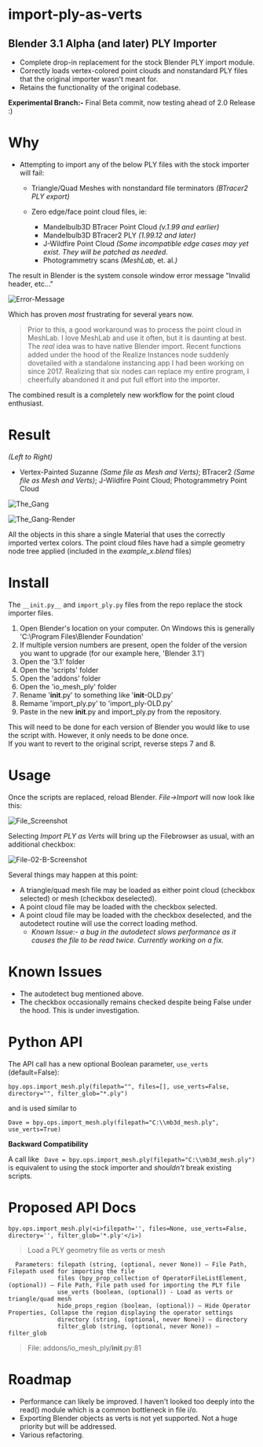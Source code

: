 # import-ply-as-verts
## Blender 3.1 Alpha (and later) PLY Importer
<ul>
  <li>Complete drop-in replacement for the stock Blender PLY import module.</li>
  <li>Correctly loads vertex-colored point clouds and nonstandard PLY files that the original importer wasn't meant for.</li>
  <li>Retains the functionality of the original codebase.</li>
</ul>

<strong>Experimental Branch:-</strong>   Final Beta commit, now testing ahead of 2.0 Release :)


# Why

- Attempting to import any of the below PLY files with the stock importer will fail:
  
   - Triangle/Quad Meshes with nonstandard file terminators <i>(BTracer2 PLY export)</i>
   
   - Zero edge/face point cloud files, ie:
    
     - Mandelbulb3D BTracer Point Cloud <i>(v.1.99 and earlier)</i>
     - Mandelbulb3D BTracer2 PLY <i>(1.99.12 and later)</i>
     - J-Wildfire Point Cloud    <i>(Some incompatible edge cases may yet exist.  They will be patched as needed.</i>
     - Photogrammetry scans  <i>(MeshLab,</i> et. al.<i>)</i>


 The result in Blender is the system console window error message "Invalid header, etc..."    



   ![Error-Message](https://user-images.githubusercontent.com/24717972/154848070-c59145aa-8d9e-4000-8de8-077cd3ad11f1.jpg)


Which has proven _most_ frustrating for several years now.

> Prior to this, a good workaround was to process the point cloud in MeshLab.  I love MeshLab and use it often, but it is daunting at best.  The <i>real</i> idea was to have native Blender import.
> Recent functions added under the hood of the Realize Instances node suddenly dovetailed with a standalone instancing app I had been working on since 2017.  Realizing that six nodes can replace my entire program, I cheerfully abandoned it and put full effort into the importer.

The combined result is a completely new workflow for the point cloud enthusiast.

# Result


<i>(Left to Right)</i>
  - Vertex-Painted Suzanne <i>(Same file as Mesh and Verts)</i>;  BTracer2 <i>(Same file as Mesh and Verts)</i>;  J-Wildfire Point Cloud; Photogrammetry Point Cloud

![The_Gang](https://user-images.githubusercontent.com/24717972/154947983-be7a2e52-a9f8-4114-b887-8933970f96c7.jpg)

![The_Gang-Render](https://user-images.githubusercontent.com/24717972/154948015-238c3d0d-43e4-4b63-a316-4f4470ce172d.jpg)

All the objects in this share a single Material that uses the correctly imported vertex colors.
The point cloud files have had a simple geometry node tree applied (included in the <i>example_x.blend</i> files)

# Install

  The `__init.py__` and `import_ply.py` files from the repo replace the stock importer files.
  
  1. Open Blender's location on your computer.  On Windows this is generally 'C:\Program Files\Blender Foundation\'
  2. If multiple version numbers are present, open the folder of the version you want to upgrade (for our example here, 'Blender 3.1')
  3. Open the '3.1' folder 
  4. Open the 'scripts' folder
  5. Open the 'addons' folder
  6. Open the 'io_mesh_ply' folder
  7. Rename '__init__.py' to something like '__init__-OLD.py'
  8. Remame 'import_ply.py' to 'import_ply-OLD.py'
  9. Paste in the new __init__.py and import_ply.py from the repository.
   
 This will need to be done for each version of Blender you would like to use the script with.  However, it only needs to be done once.  
 If you want to revert to the original script, reverse steps 7 and 8.
    

# Usage

Once the scripts are replaced, reload Blender.  <i>File->Import</i> will now look like this:


![File_Screenshot](https://user-images.githubusercontent.com/24717972/154866087-3e15bcbc-8537-444c-af1d-4d41c4f25a36.jpg)

  
  Selecting <i>Import PLY as Verts</i> will bring up the Filebrowser as usual, with an additional checkbox:
  
![File-02-B-Screenshot](https://user-images.githubusercontent.com/24717972/154866107-dc54801e-07a7-447d-b006-57fdf92db7ad.jpg)


Several things may happen at this point:
  - A triangle/quad mesh file may be loaded as either point cloud (checkbox selected) or mesh (checkbox deselected).
  - A point cloud file may be loaded with the checkbox selected.
  - A point cloud file may be loaded with the checkbox deselected, and the autodetect routine will use the correct loading method.
    - <i>Known Issue:- a bug in the autodetect slows performance as it causes the file to be read twice.  Currently working on a fix.</i>


# Known Issues

   - The autodetect bug mentioned above.
   - The checkbox occasionally remains checked despite being False under the hood.  This is under investigation. 

# Python API
  
  The API call has a new optional Boolean parameter, `use_verts` (default=False):
  
   `bpy.ops.import_mesh.ply(filepath="", files=[], use_verts=False, directory="", filter_glob="*.ply")`
   
  and is used similar to
      
   `Dave = bpy.ops.import_mesh.ply(filepath="C:\\mb3d_mesh.ply", use_verts=True)`  
   
   <strong>Backward Compatibility</strong>
   
   A call like 
    ` Dave = bpy.ops.import_mesh.ply(filepath="C:\\mb3d_mesh.ply")` 
   is equivalent to using the stock importer and <i>shouldn't</i> break existing scripts.
    
    
    
# Proposed API Docs

   `bpy.ops.import_mesh.ply(<i>filepath='', files=None, use_verts=False, directory='', filter_glob='*.ply'</i>)`
   
  > Load a PLY geometry file as verts or mesh
    
      Parameters: filepath (string, (optional, never None)) – File Path, Filepath used for importing the file
                  files (bpy_prop_collection of OperatorFileListElement, (optional)) – File Path, File path used for importing the PLY file
                  use_verts (boolean, (optional)) - Load as verts or triangle/quad mesh
                  hide_props_region (boolean, (optional)) – Hide Operator Properties, Collapse the region displaying the operator settings
                  directory (string, (optional, never None)) – directory
                  filter_glob (string, (optional, never None)) – filter_glob
  
  >   File: addons/io_mesh_ply/__init__.py:81


# Roadmap

   - Performance can likely be improved.  I haven't looked too deeply into the read() module which is a common bottleneck in file i/o.
   - Exporting Blender objects as verts is not yet supported.  Not a huge priority but will be addressed.
   - Various refactoring.
    
